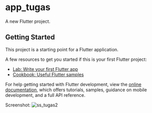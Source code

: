 # app_tugas

A new Flutter project.

## Getting Started

This project is a starting point for a Flutter application.

A few resources to get you started if this is your first Flutter project:

- [Lab: Write your first Flutter app](https://docs.flutter.dev/get-started/codelab)
- [Cookbook: Useful Flutter samples](https://docs.flutter.dev/cookbook)

For help getting started with Flutter development, view the
[online documentation](https://docs.flutter.dev/), which offers tutorials,
samples, guidance on mobile development, and a full API reference.

Screenshot:
![ss_tugas2](https://github.com/N00budrag0n/SIB3E_MHelmi/assets/91446476/e8b53063-eb23-4ae5-839d-046a0bff8ddb)
